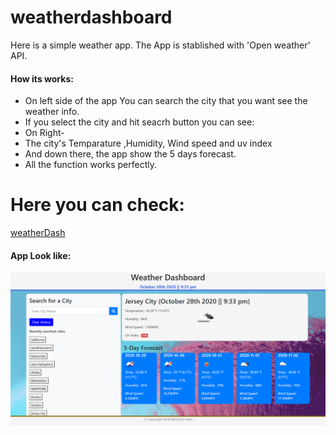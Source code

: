 # weatherdashboard
 Here is a simple weather app. The App is stablished with 'Open weather' API.

#### How its works:
- On left side of the app You can search the city that you want see the weather info.
- If you select the city and hit seacrh button you can see:
- On Right-
- The city's Temparature ,Humidity, Wind speed and uv index
- And down there, the app show the 5 days forecast.
- All the function works perfectly.

# Here you can check:
[weatherDash](https://islam4049.github.io/weatherdash/)

#### App Look like:
![Image](assets/screenshoot.weather.png)



